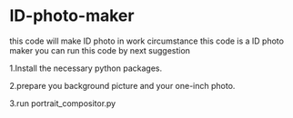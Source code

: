# ID-photo-maker
this code will make ID photo in work circumstance
this code is a ID photo maker 
you can run this code by next suggestion
 

 1.Install the necessary python packages.

 2.prepare you background picture and your one-inch photo.

3.run portrait_compositor.py